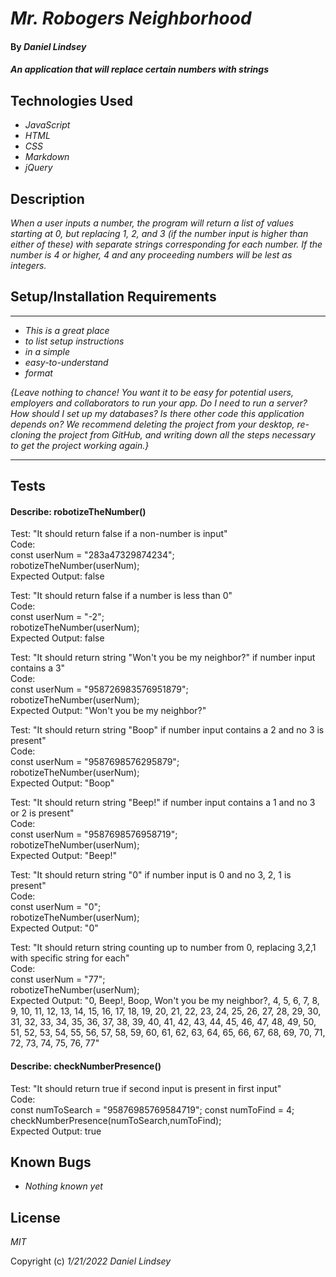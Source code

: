 # _Mr. Robogers Neighborhood_

#### By _**Daniel Lindsey**_

#### _An application that will replace certain numbers with strings_

## Technologies Used

* _JavaScript_
* _HTML_
* _CSS_
* _Markdown_
* _jQuery_

## Description

_When a user inputs a number, the program will return a list of values starting at 0, but replacing 1, 2, and 3 (if the number input is higher than either of these) with separate strings corresponding for each number. If the number is 4 or higher, 4 and any proceeding numbers will be lest as integers._

## Setup/Installation Requirements
---

* _This is a great place_
* _to list setup instructions_
* _in a simple_
* _easy-to-understand_
* _format_

_{Leave nothing to chance! You want it to be easy for potential users, employers and collaborators to run your app. Do I need to run a server? How should I set up my databases? Is there other code this application depends on? We recommend deleting the project from your desktop, re-cloning the project from GitHub, and writing down all the steps necessary to get the project working again.}_

---
## Tests

#### Describe: robotizeTheNumber()

Test: "It should return false if a non-number is input"  
Code:  
const userNum = "283a47329874234";  
robotizeTheNumber(userNum);  
Expected Output: false  
  
  
Test: "It should return false if a number is less than 0"  
Code:  
const userNum = "-2";  
robotizeTheNumber(userNum);  
Expected Output: false  
  
  
Test: "It should return string "Won't you be my neighbor?" if number input contains a 3"  
Code:  
const userNum = "958726983576951879";  
robotizeTheNumber(userNum);  
Expected Output: "Won't you be my neighbor?"  
  
  
Test: "It should return string "Boop" if number input contains a 2 and no 3 is present"  
Code:  
const userNum = "9587698576295879";  
robotizeTheNumber(userNum);  
Expected Output: "Boop"  
  
  
Test: "It should return string "Beep!" if number input contains a 1 and no 3 or 2 is present"  
Code:  
const userNum = "9587698576958719";  
robotizeTheNumber(userNum);  
Expected Output: "Beep!"  
  
  
Test: "It should return string "0" if number input is 0 and no 3, 2, 1 is present"  
Code:  
const userNum = "0";  
robotizeTheNumber(userNum);  
Expected Output: "0"  
  
  
Test: "It should return string counting up to number from 0, replacing 3,2,1 with specific string for each"  
Code:  
const userNum = "77";  
robotizeTheNumber(userNum);  
Expected Output: "0, Beep!, Boop, Won't you be my neighbor?, 4, 5, 6, 7, 8, 9, 10, 11, 12, 13, 14, 15, 16, 17, 18, 19, 20, 21, 22, 23, 24, 25, 26, 27, 28, 29, 30, 31, 32, 33, 34, 35, 36, 37, 38, 39, 40, 41, 42, 43, 44, 45, 46, 47, 48, 49, 50, 51, 52, 53, 54, 55, 56, 57, 58, 59, 60, 61, 62, 63, 64, 65, 66, 67, 68, 69, 70, 71, 72, 73, 74, 75, 76, 77"

  
  
#### Describe: checkNumberPresence()

Test: "It should return true if second input is present in first input"  
Code:  
const numToSearch = "95876985769584719";
const numToFind = 4;
checkNumberPresence(numToSearch,numToFind);  
Expected Output: true  
  
  
## Known Bugs

* _Nothing known yet_

## License

_MIT_

Copyright (c) _1/21/2022_ _Daniel Lindsey_
